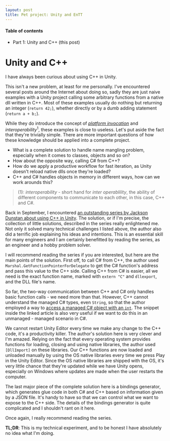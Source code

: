 ```yaml
---
layout: post
title: Pet project: Unity and EnTT
---
```



#### Table of contents
- Part 1: Unity and C++ (this post)

# Unity and C++
I have always been curious about using C++ in Unity.

This isn't a new problem, at least for me personally. I've encountered several posts around the Internet about doing so, sadly they are just naive examples with a Unity project calling some arbitrary functions from a native dll written in C++. Most of these examples usually do nothing but returning an integer (`return 42;`), whether directly or by a dumb adding statement (`return a + b;`).

While they do introduce the concept of [_platform invocation_](https://docs.microsoft.com/en-us/dotnet/standard/native-interop/pinvoke) and _interoperability_<sup>1</sup>, these examples is close to useless. Let's put aside the fact that they're trivially simple. There are more important questions of how these knowledge should be applied into a complete project.
- What is a complete solution to handle name mangling problem, especially when it comes to classes, objects and so on?
- How about the opposite way, calling C# from C++?
- How do we apply a productive workflow for fast iteration, as Unity doesn't reload native dlls once they're loaded?
- C++ and C# handles objects in memory in different ways, how can we work arounds this?

> (1): _interoperability_ - short hand for _inter operablility_, the ability of different components to communicate to each other, in this case, C++ and C#.

Back in September, I encountered [an outstanding series by Jackson Dunstan about using C++ in Unity](https://www.jacksondunstan.com/articles/3938). The solution, or if I'm precise, the collection of little solutions, described in the series really enlightened me. Not only it solved many technical challenges I listed above, the author also did a terrific job explaining his ideas and intentions. This is an essential skill for many engineers and I am certainly benefitted by reading the series, as an engineer and a hobby problem solver.

I will recommend reading the series if you are interested, but here are the main points of the solution. First off, to call C# from C++, the author used `Marshal.GetFunctionPointerForDelegate` to get the C# function's address and pass this value to the C++ side. Calling C++ from C# is easier, all we need is the exact function name, marked with `extern "C"` and `dllexport`, and the DLL file's name.

So far, the two-way communication between C++ and C# only handles basic function calls - we need more than that. However, C++ cannot understand the managed C# types, even `String`, so that the author employed a way to [access a managed C# object with an `int`](https://www.jacksondunstan.com/articles/3908). The snippet inside the linked article is also very useful if we want to do this in an unmanaged - managed scenario in C#.

We cannot restart Unity Editor every time we make any change to the C++ code, it's a productivity killer. The author's solution here is very clever and I'm amazed. Relying on the fact that every operating system provides functions for loading, closing and using native libraries, the author used `[DllImport]` on these libraries. Our C++ functions are now loaded and unloaded manually by using the OS native libraries every time we press Play in the Unity Editor. Since the OS native libraries are shipped with the OS, it's very little chance that they're updated while we have Unity opens, especially on Windows where updates are made when the user restarts the computer.

The last major piece of the complete solution here is a bindings generator, which generates glue code in both C# and C++ based on information given by a JSON file. It's handy to have so that we can control what we want to expose to the C++ side. The details of the bindings generator is quite complicated and I shouldn't rant on it here.

Once again, I really recommend reading the series.

**TL;DR**: This is my technical experiment, and to be honest I have absolutely no idea what I'm doing.